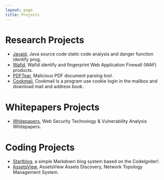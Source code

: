 ```yaml
--- 
layout: page
title: Projects
---
```


# Research Projects

- [Javaid](https://github.com/Cryin/JavaID), Java source code static code analysis and danger function identify prog.
- [Wafid](https://github.com/Cryin/Wafid), Wafid identify and fingerprint Web Application Firewall (WAF) products.
- [PDFTear](https://github.com/Cryin/PDFTear), Malicious PDF document parsing tool.
- [Cookmail](https://github.com/Cryin/Cookmail), Cookmail is a program use cookie login in the mailbox and download mail and address book.

# Whitepapers Projects

- [Whitepapers](https://github.com/Cryin/Paper), Web Security Technology & Vulnerability Analysis Whitepapers.

# Coding Projects

- [Startblog](https://github.com/Cryin/Startblog), a simple Markdown blog system based on the CodeIgniter!.
- [AssetsView](https://github.com/Cryin/AssetsView), AssetsView Assets Discovery, Network Topology Management System.


